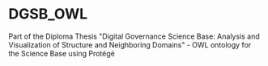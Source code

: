 # DGSB_OWL
Part of the Diploma Thesis "Digital Governance Science Base: Analysis and Visualization of Structure and Neighboring Domains" - OWL ontology for the Science Base using Protégé
